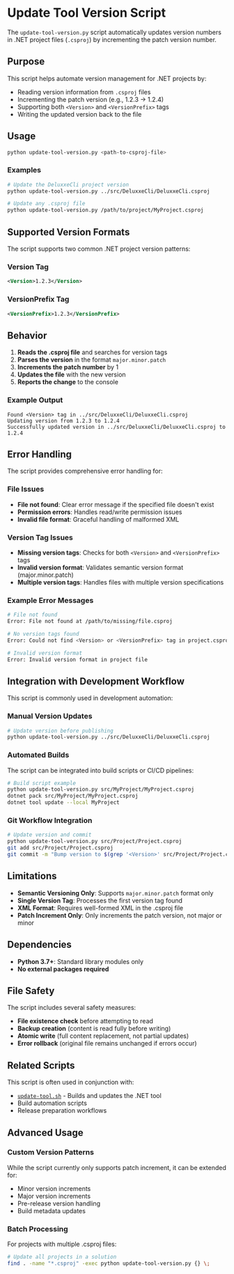 # Update Tool Version Script

The `update-tool-version.py` script automatically updates version numbers in .NET project files (`.csproj`) by incrementing the patch version number.

## Purpose

This script helps automate version management for .NET projects by:
- Reading version information from `.csproj` files
- Incrementing the patch version (e.g., 1.2.3 → 1.2.4)
- Supporting both `<Version>` and `<VersionPrefix>` tags
- Writing the updated version back to the file

## Usage

```bash
python update-tool-version.py <path-to-csproj-file>
```

### Examples

```bash
# Update the DeluxxeCli project version
python update-tool-version.py ../src/DeluxxeCli/DeluxxeCli.csproj

# Update any .csproj file
python update-tool-version.py /path/to/project/MyProject.csproj
```

## Supported Version Formats

The script supports two common .NET project version patterns:

### Version Tag
```xml
<Version>1.2.3</Version>
```

### VersionPrefix Tag
```xml
<VersionPrefix>1.2.3</VersionPrefix>
```

## Behavior

1. **Reads the .csproj file** and searches for version tags
2. **Parses the version** in the format `major.minor.patch`
3. **Increments the patch number** by 1
4. **Updates the file** with the new version
5. **Reports the change** to the console

### Example Output
```
Found <Version> tag in ../src/DeluxxeCli/DeluxxeCli.csproj
Updating version from 1.2.3 to 1.2.4
Successfully updated version in ../src/DeluxxeCli/DeluxxeCli.csproj to 1.2.4
```

## Error Handling

The script provides comprehensive error handling for:

### File Issues
- **File not found**: Clear error message if the specified file doesn't exist
- **Permission errors**: Handles read/write permission issues
- **Invalid file format**: Graceful handling of malformed XML

### Version Tag Issues
- **Missing version tags**: Checks for both `<Version>` and `<VersionPrefix>` tags
- **Invalid version format**: Validates semantic version format (major.minor.patch)
- **Multiple version tags**: Handles files with multiple version specifications

### Example Error Messages
```bash
# File not found
Error: File not found at /path/to/missing/file.csproj

# No version tags found
Error: Could not find <Version> or <VersionPrefix> tag in project.csproj

# Invalid version format
Error: Invalid version format in project file
```

## Integration with Development Workflow

This script is commonly used in development automation:

### Manual Version Updates
```bash
# Update version before publishing
python update-tool-version.py ../src/DeluxxeCli/DeluxxeCli.csproj
```

### Automated Builds
The script can be integrated into build scripts or CI/CD pipelines:
```bash
# Build script example
python update-tool-version.py src/MyProject/MyProject.csproj
dotnet pack src/MyProject/MyProject.csproj
dotnet tool update --local MyProject
```

### Git Workflow Integration
```bash
# Update version and commit
python update-tool-version.py src/Project/Project.csproj
git add src/Project/Project.csproj
git commit -m "Bump version to $(grep '<Version>' src/Project/Project.csproj | sed 's/.*<Version>\(.*\)<\/Version>.*/\1/')"
```

## Limitations

- **Semantic Versioning Only**: Supports `major.minor.patch` format only
- **Single Version Tag**: Processes the first version tag found
- **XML Format**: Requires well-formed XML in the .csproj file
- **Patch Increment Only**: Only increments the patch version, not major or minor

## Dependencies

- **Python 3.7+**: Standard library modules only
- **No external packages required**

## File Safety

The script includes several safety measures:
- **File existence check** before attempting to read
- **Backup creation** (content is read fully before writing)
- **Atomic write** (full content replacement, not partial updates)
- **Error rollback** (original file remains unchanged if errors occur)

## Related Scripts

This script is often used in conjunction with:
- [`update-tool.sh`](./README-update-tool.md) - Builds and updates the .NET tool
- Build automation scripts
- Release preparation workflows

## Advanced Usage

### Custom Version Patterns
While the script currently only supports patch increment, it can be extended for:
- Minor version increments
- Major version increments
- Pre-release version handling
- Build metadata updates

### Batch Processing
For projects with multiple .csproj files:
```bash
# Update all projects in a solution
find . -name "*.csproj" -exec python update-tool-version.py {} \;
```
